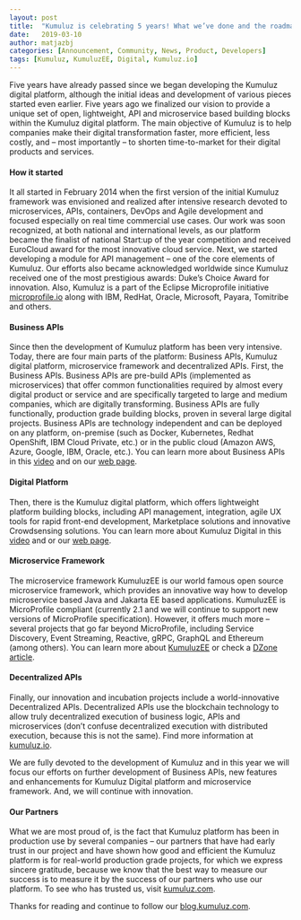```yaml
---
layout: post
title:  "Kumuluz is celebrating 5 years! What we’ve done and the roadmap ahead"
date:   2019-03-10
author: matjazbj
categories: [Announcement, Community, News, Product, Developers]
tags: [Kumuluz, KumuluzEE, Digital, Kumuluz.io]
---
```


Five years have already passed since we began developing the Kumuluz digital platform, although the initial ideas and development of various pieces started even earlier. Five years ago we finalized our vision to provide a unique set of open, lightweight, API and microservice based building blocks within the Kumuluz digital platform. The main objective of Kumuluz is to help companies make their digital transformation faster, more efficient, less costly, and – most importantly – to shorten time-to-market for their digital products and services. 

<!--more-->

#### How it started
It all started in February 2014 when the first version of the initial Kumuluz framework was envisioned and realized after intensive research devoted to microservices, APIs, containers, DevOps and Agile development and focused especially on real time commercial use cases. Our work was soon recognized, at both national and international levels, as our platform became the finalist of national Start:up of the year competition and received EuroCloud award for the most innovative cloud service. Next, we started developing a module for API management – one of the core elements of Kumuluz. Our efforts also became acknowledged worldwide since Kumuluz received one of the most prestigious awards: Duke’s Choice Award for innovation. Also, Kumuluz is a part of the Eclipse Microprofile initiative [microprofile.io](https://microprofile.io/) along with IBM, RedHat, Oracle, Microsoft, Payara, Tomitribe and others.
#### Business APIs
Since then the development of Kumuluz platform has been very intensive. Today, there are four main parts of the platform: Business APIs, Kumuluz digital platform, microservice framework and decentralized APIs. First, the Business APIs. Business APIs are pre-build APIs (implemented as microservices) that offer common functionalities required by almost every digital product or service and are specifically targeted to large and medium companies, which are digitally transforming. Business APIs are fully functionally, production grade building blocks, proven in several large digital projects. Business APIs are technology independent and can be deployed on any platform, on-premise (such as Docker, Kubernetes, Redhat OpenShift, IBM Cloud Private, etc.) or in the public cloud (Amazon AWS, Azure, Google, IBM, Oracle, etc.). You can learn more about Business APIs in this [video](https://player.vimeo.com/video/295517084) and on our [web page](https://kumuluz.com/business-apis).
#### Digital Platform
Then, there is the Kumuluz digital platform, which offers lightweight platform building blocks, including API management, integration, agile UX tools for rapid front-end development, Marketplace solutions and innovative Crowdsensing solutions. You can learn more about Kumuluz Digital in this [video](https://vimeo.com/295128872) and or our [web page](https://kumuluz.com/digital-platform).
#### Microservice Framework
The microservice framework KumuluzEE is our world famous open source microservice framework, which provides an innovative way how to develop microservice based Java and Jakarta EE based applications. KumuluzEE is MicroProfile compliant (currently 2.1 and we will continue to support new versions of MicroProfile specification). 
However, it offers much more – several projects that go far beyond MicroProfile, including Service Discovery, Event Streaming, Reactive, gRPC, GraphQL and Ethereum (among others). You can learn more about [KumuluzEE](https://ee.kumuluz.com/) or check a [DZone article](https://dzone.com/articles/java-ee-microprofile-with-kumuluzee).
#### Decentralized APIs
Finally, our innovation and incubation projects include a world-innovative Decentralized APIs. Decentralized APIs use the blockchain technology to allow truly decentralized execution of business logic, APIs and microservices (don’t confuse decentralized execution with distributed execution, because this is not the same). Find more information at [kumuluz.io](https://kumuluz.io/). 

We are fully devoted to the development of Kumuluz and in this year we will focus our efforts on further development of Business APIs, new features and enhancements for Kumuluz Digital platform and microservice framework. And, we will continue with innovation. 
#### Our Partners
What we are most proud of, is the fact that Kumuluz platform has been in production use by several companies – our partners that have had early trust in our project and have shown how good and efficient the Kumuluz platform is for real-world production grade projects, for which we express sincere gratitude, because we know that the best way to measure our success is to measure it by the success of our partners who use our platform. To see who has trusted us, visit [kumuluz.com](https://kumuluz.com/).

Thanks for reading and continue to follow our [blog.kumuluz.com](https://blog.kumuluz.com/). 
